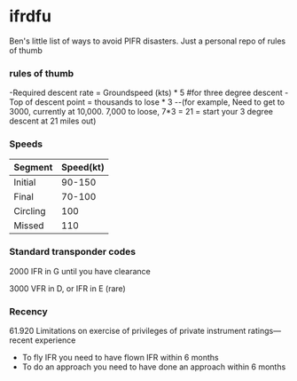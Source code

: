 # ifrdfu
 Ben's little list of ways to avoid PIFR disasters. Just a personal repo of rules of thumb

### rules of thumb

-Required descent rate = Groundspeed (kts) * 5 #for three degree descent
-Top of descent point = thousands to lose * 3
--(for example, Need to get to 3000, currently at 10,000. 7,000 to loose, 7*3 = 21 = start your 3 degree descent at 21 miles out)

### Speeds

|Segment|Speed(kt)|
|---|---|
|Initial|90-150|
|Final|70-100|
|Circling|100|
|Missed|110|


### Standard transponder codes
2000 IFR in G until you have clearance

3000 VFR in D, or IFR in E (rare)

### Recency
61.920  Limitations on exercise of privileges of private instrument ratings—recent experience
- To fly IFR you need to have flown IFR within 6 months
- To do an approach you need to have done an approach within 6 months
